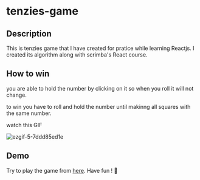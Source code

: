 # tenzies-game


## Description

This is tenzies game that I have created for pratice while learning Reactjs. I created its algorithm along with scrimba's React course.

## How to win

you are able to hold the number by clicking on it so when you roll it will not change.
  
to win you have to roll and hold the number until makinng all squares with the same number.
  
watch this GIF
  
![ezgif-5-7ddd85ed1e](https://github.com/mohamedashrraf222/tenzies-game/assets/45672956/91d98eac-85e3-4fcd-ad8d-f242e9579505)


## Demo

Try to play the game from [here](https://mohamedashrraf222.github.io/tenzies-game/).
Have fun ! 🎉

